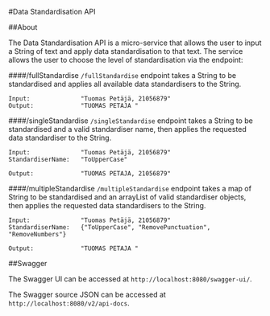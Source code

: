 #Data Standardisation API

##About

The Data Standardisation API is a micro-service that allows the user to input a String of text
and apply data standardisation to that text. The service allows the user to choose the level of
standardisation via the endpoint:

####/fullStandardise
`/fullStandardise` endpoint takes a String to be standardised and applies all available
data standardisers to the String.

```
Input:              "Tuomas Petäjä, 21056879"
Output:             "TUOMAS PETAJA " 
```

####/singleStandardise
`/singleStandardise` endpoint takes a String to be standardised and a valid standardiser name,
then applies the requested data standardiser to the String.

```
Input:              "Tuomas Petäjä, 21056879"
StandardiserName:   "ToUpperCase"

Output:             "TUOMAS PETAJA, 21056879"
```

####/multipleStandardise
`/multipleStandardise` endpoint takes a map of String to be standardised and an arrayList
of valid standardiser objects, then applies the requested data standardisers to the String.

```
Input:              "Tuomas Petäjä, 21056879"
StandardiserName:   {"ToUpperCase", "RemovePunctuation", "RemoveNumbers"}

Output:             "TUOMAS PETAJA "
```

##Swagger

The Swagger UI can be accessed at
``
http://localhost:8080/swagger-ui/
``.

The Swagger source JSON can be accessed at
``
http://localhost:8080/v2/api-docs
``.
